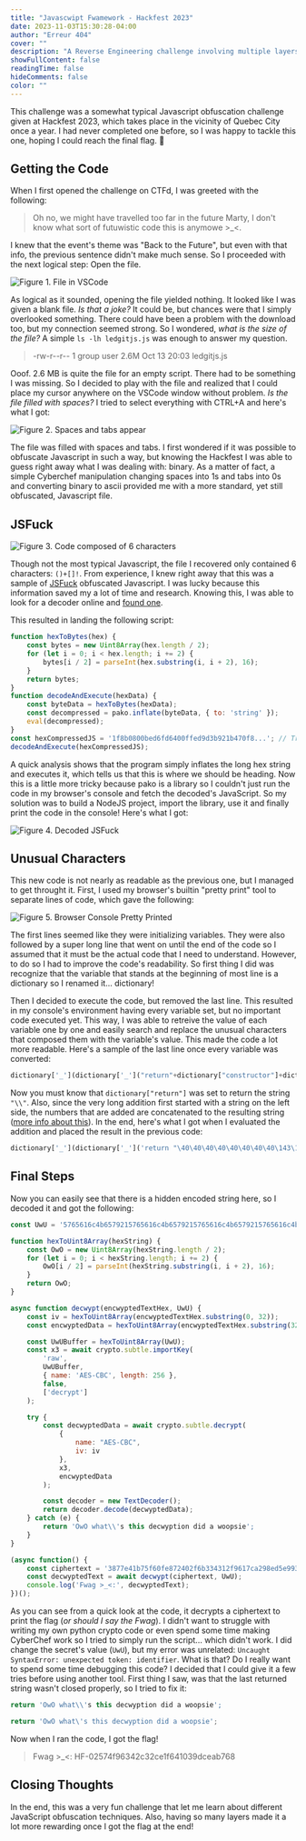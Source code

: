 ```yaml
---
title: "Javascwipt Fwamework - Hackfest 2023"
date: 2023-11-03T15:30:28-04:00
author: "Erreur 404"
cover: ""
description: "A Reverse Engineering challenge involving multiple layers of JavaScript Obusfaction, presented at Hackfest 2023"
showFullContent: false
readingTime: false
hideComments: false
color: ""
---
```

This challenge was a somewhat typical Javascript obfuscation challenge given at Hackfest 2023, which takes place in the vicinity of Quebec City once a year. I had never completed one before, so I was happy to tackle this one, hoping I could reach the final flag. 🚩

## Getting the Code

When I first opened the challenge on CTFd, I was greeted with the following:

> Oh no, we might have travelled too far in the future Marty, I don't know what sort of futuwistic code this is anymowe >_<.

I knew that the event's theme was "Back to the Future", but even with that info, the previous sentence didn't make much sense. So I proceeded with the next logical step: Open the file.

![Figure 1. File in VSCode](/images/javascwipt_fwamework/javascwipt_fwamework_1.png)

As logical as it sounded, opening the file yielded nothing. It looked like I was given a blank file. _Is that a joke?_ It could be, but chances were that I simply overlooked something. There could have been a problem with the download too, but my connection seemed strong. So I wondered, _what is the size of the file?_ A simple `ls -lh ledgitjs.js` was enough to answer my question.

> -rw-r--r-- 1 group user 2.6M Oct 13 20:03 ledgitjs.js


Ooof. 2.6 MB is quite the file for an empty script. There had to be something I was missing. So I decided to play with the file and realized that I could place my cursor anywhere on the VSCode window without problem. _Is the file filled with spaces?_ I tried to select everything with CTRL+A and here's what I got:

![Figure 2. Spaces and tabs appear](/images/javascwipt_fwamework/javascwipt_fwamework_2.png)

The file was filled with spaces and tabs. I first wondered if it was possible to obfuscate Javascript in such a way, but knowing the Hackfest I was able to guess right away what I was dealing with: binary. As a matter of fact, a simple Cyberchef manipulation changing spaces into 1s and tabs into 0s and converting binary to ascii provided me with a more standard, yet still obfuscated, Javascript file.

## JSFuck

![Figure 3. Code composed of 6 characters](/images/javascwipt_fwamework/javascwipt_fwamework_3.png)

Though not the most typical Javascript, the file I recovered only contained 6 characters: `()+[]!`. From experience, I knew right away that this was a sample of [JSFuck](https://jsfuck.com/) obfuscated Javascript. I was lucky because this information saved my a lot of time and research. Knowing this, I was able to look for a decoder online and [found one](https://enkhee-osiris.github.io/Decoder-JSFuck/).

This resulted in landing the following script:

```js
function hexToBytes(hex) {
	const bytes = new Uint8Array(hex.length / 2);
	for (let i = 0; i < hex.length; i += 2) {
		bytes[i / 2] = parseInt(hex.substring(i, i + 2), 16);
	}
	return bytes;
}
function decodeAndExecute(hexData) {
	const byteData = hexToBytes(hexData);
	const decompressed = pako.inflate(byteData, { to: 'string' });
	eval(decompressed);
}
const hexCompressedJS = '1f8b0800bed6fd6400ffed9d3b921b470f8...'; // Truncated the hex string because it was way too long
decodeAndExecute(hexCompressedJS);
```

A quick analysis shows that the program simply inflates the long hex string and executes it, which tells us that this is where we should be heading. Now this is a little more tricky because pako is a library so I couldn't just run the code in my browser's console and fetch the decoded's JavaScript. So my solution was to build a NodeJS project, import the library, use it and finally print the code in the console! Here's what I got:

![Figure 4. Decoded JSFuck](/images/javascwipt_fwamework/javascwipt_fwamework_4.png)

## Unusual Characters

This new code is not nearly as readable as the previous one, but I managed to get throught it. First, I used my browser's builtin "pretty print" tool to separate lines of code, which gave the following:

![Figure 5. Browser Console Pretty Printed](/images/javascwipt_fwamework/javascwipt_fwamework_5.png)

The first lines seemed like they were initializing variables. They were also followed by a super long line that went on until the end of the code so I assumed that it must be the actual code that I need to understand. However, to do so I had to improve the code's readability. So first thing I did was recognize that the variable that stands at the beginning of most line is a dictionary so I renamed it... dictionary!

Then I decided to execute the code, but removed the last line. This resulted in my console's environment having every variable set, but no important code executed yet. This way, I was able to retreive the value of each variable one by one and easily search and replace the unusual characters that composed them with the variable's value. This made the code a lot more readable. Here's a sample of the last line once every variable was converted:

```js
dictionary['_'](dictionary['_']("return"+dictionary["constructor"]+dictionary["return"]+4+0+dictionary["return"]+4+0+dictionary["return"]+4+0+dictionary["return"]+4+0+dictionary["return"]+4+0+dictionary["return"]+4+0+dictionary["return"]+4+0+dictionary["return"]+4+0+dictionary["return"]+1+4+3+dictionary["return"]+1+(4+1)+(4+3)+dictionary["return"]+1+(4+1)+(3+3)+dictionary["return"]+1+(3+3)+3+dictionary["return"]+1+(3+3)+4+dictionary["return"]+ ... /* Truncated */ 3+dictionary["constructor"]), 1) ('_'); // Once again, truncated because the line was way too long
```

Now you must know that `dictionary["return"]` was set to return the string `"\\"`. Also, since the very long addition first started with a string on the left side, the numbers that are added are concatenated to the resulting string ([more info about this](https://developer.mozilla.org/en-US/docs/Web/JavaScript/Reference/Operators/Addition)). In the end, here's what I got when I evaluated the addition and placed the result in the previous code:

```js
dictionary['_'](dictionary['_']('return "\40\40\40\40\40\40\40\40\143\157\156\163\164\40\125\167\125\40\75\40\47\65\67\66\65\66\61\66\143\64\142\66\65\67\71\62\61\65\67\66\65\66\61\66\143\64\142\66\65\67\71\62\61\65\67\66\65\66\61\66\143\64\142\66\65\67\71\62\61\65\67\66\65\66\61\66\143\64\142\66\65\67\71\62\61\47\73\40\57\57\123\145\143\167\145\164\72\47\143\142\142\65\60\63\63\62\65\145\64\60\146\67\66\66\67\70\60\66\70\145\64\62\142\70\141\63\61\144\71\67\61\144\61\142\142\63\67\144\142\142\145\142\63\71\146\67\67\65\70\145\142\144\62\145\145...\51\73"'), 1) ('_'); // You're getting it now... Yeah, the line was too long
```

## Final Steps

Now you can easily see that there is a hidden encoded string here, so I decoded it and got the following:

```js
const UwU = '5765616c4b6579215765616c4b6579215765616c4b6579215765616c4b657921'; //Secwet:'cbb503325e40f76678068e42b8a31d971d1bb37dbbeb39f7758ebd2ee7cb0598';

function hexToUint8Array(hexString) {
	const OwO = new Uint8Array(hexString.length / 2);
	for (let i = 0; i < hexString.length; i += 2) {
		OwO[i / 2] = parseInt(hexString.substring(i, i + 2), 16);
	}
	return OwO;
}

async function decwypt(encwyptedTextHex, UwU) {
	const iv = hexToUint8Array(encwyptedTextHex.substring(0, 32));
	const encwyptedData = hexToUint8Array(encwyptedTextHex.substring(32));

	const UwUBuffer = hexToUint8Array(UwU);
	const x3 = await crypto.subtle.importKey(
		'raw',
		UwUBuffer,
		{ name: 'AES-CBC', length: 256 },
		false,
		['decrypt']
	);

	try {
		const decwyptedData = await crypto.subtle.decrypt(
			{
				name: "AES-CBC",
				iv: iv
			},
			x3,
			encwyptedData
		);

		const decoder = new TextDecoder();
		return decoder.decode(decwyptedData);
	} catch (e) {
		return 'OwO what\\'s this decwyption did a woopsie';
	}
}

(async function() {
	const ciphertext = '3877e41b75f60fe872402f6b334312f9617ca298ed5e9939a8d2e812456696b83b5435213f6715dfedbd11f92bcf2eada760e4cd9043062a189c93a655fd0e82';
	const decwyptedText = await decwypt(ciphertext, UwU);
	console.log('Fwag >_<:', decwyptedText);
})();
```

As you can see from a quick look at the code, it decrypts a ciphertext to print the flag (_or should I say the Fwag_). I didn't want to struggle with writing my own python crypto code or even spend some time making CyberChef work so I tried to simply run the script... which didn't work. I did change the secret's value (`UwU`), but my error was unrelated: `Uncaught SyntaxError: unexpected token: identifier`. What is that? Do I really want to spend some time debugging this code? I decided that I could give it a few tries before using another tool. First thing I saw, was that the last returned string wasn't closed properly, so I tried to fix it:

```js
return 'OwO what\\'s this decwyption did a woopsie';
```
```js
return 'OwO what\'s this decwyption did a woopsie';
```

Now when I ran the code, I got the flag!

> Fwag >_<: HF-02574f96342c32ce1f641039dceab768

## Closing Thoughts

In the end, this was a very fun challenge that let me learn about different JavaScript obfuscation techniques. Also, having so many layers made it a lot more rewarding once I got the flag at the end!


